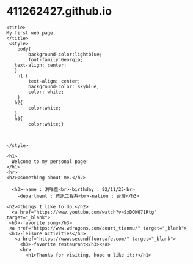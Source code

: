 # 411262427.github.io
<html>
  <head>

    <title>
    My first web page. 
    </title>
     <style>
       	body{
       		background-color:lightblue;
       		font-family:Georgia;
       text-align: center;
       }
        h1 {
            text-align: center;
            background-color: skyblue; 
            color: white; 
        }
       h2{
       		color:white;
       }
       h3{
       		color:white;}
     
      

    </style>

  </head>
  
  <body>

    <h1>
      Welcome to my personal page!
    </h1>
    <hr> 
    <h2>☺something about me.</h2>

      <h3>-name : 洪唯童<br>-birthday : 92/11/25<br>
        -department : 資訊工程系<br>-nation : 台灣</h3>

    <h2>☺things I like to do.</h2>
      <a href="https://www.youtube.com/watch?v=SxDOW671Rtg" target="_blank">
     <h3>-favorite song</h3>
     <a href="https://www.wdragons.com/court_tianmu/" target="_blank">
     <h3>-leisure activities</h3>
       <a href="https://www.secondfloorcafe.com/" target="_blank">
         <h3>-favorite restaurant</h3></a>
         <hr>
           <h1>Thanks for visiting, hope u like it:)</h1>
	

     
  </body>




